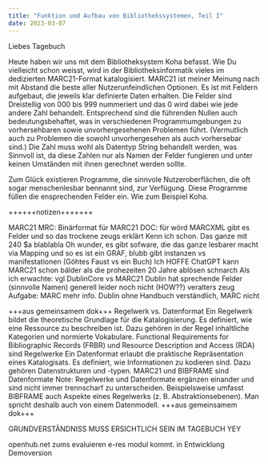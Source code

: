 ```yaml
---
title: "Funktion und Aufbau von Bibliothekssystemen, Teil I"
date: 2023-03-07
---
```


Liebes Tagebuch

Heute haben wir uns mit dem Bibliotheksystem Koha befasst. 
Wie Du vielleicht schon weisst, wird in der Bibliotheksinformatik vieles im dedizierten MARC21-Format katalogisiert.
MARC21 ist meiner Meinung nach mit Abstand die beste aller Nutzerunfeindlichen Optionen.
Es ist mit Feldern aufgebaut, die jeweils klar definierte Daten erhalten.
Die Felder sind Dreistellig von 000 bis 999 nummeriert und das 0 wird dabei wie jede andere Zahl behandelt. 
Entsprechend sind die führenden Nullen auch bedeutungsbehaftet, was in verschiedenen Programmumgebungen zu vorhersehbaren sowie unvorhergesehenen Problemen führt.
(Vermutlich auch zu Problemen die sowohl unvorhergesehen als auch vorhersebar sind.)
Die Zahl muss wohl als Datentyp String behandelt werden, was Sinnvoll ist, da diese Zahlen nur als Namen der Felder fungieren und unter keinen Umständen mit ihnen gerechnet werden sollte. 

Zum Glück existieren Programme, die sinnvole Nutzeroberflächen, die oft sogar menschenlesbar bennannt sind, zur Verfügung.
Diese Programme füllen die ensprechenden Felder ein.
Wie zum Beispiel Koha.

++++++notizen+++++++

MARC21
MRC: Binärformat für MARC21
DOC: für wörd
MARCXML gibt es
Felder und so das trockene zeugs erklärt
Kenn ich schon. Das ganze mit 240 $a blablabla
Oh wunder, es gibt sofware, die das ganze lesbarer macht via Mapping und so 
es ist ein GRAF, blubb
gibt instanzen vs manifestationen (Göhtes Faust vs ein Buch)
Ich HOFFE ChatGPT kann MARC21 schon bälder als die prohezeiten 20 Jahre ablösen
schnarch
Als ich erwachte:
vgl DublinCore vs MARC21
Dublin hat sprechende Felder (sinnvolle Namen)
generell leider noch nicht (HOW??) veralters zeug
Aufgabe:
 MARC mehr info. 
Dublin ohne Handbuch verständlich, MARC nicht

+++aus gemeinsamem dok+++
Regelwerk vs. Datenformat
Ein Regelwerk bildet die theoretische Grundlage für die Katalogisierung. Es definiert, wie eine Ressource zu beschreiben ist. Dazu gehören in der Regel inhaltliche Kategorien und normierte Vokabulare.
Functional Requirements for Bibliographic Records (FRBR) und Resource Description and Access (RDA) sind Regelwerke
Ein Datenformat erlaubt die praktische Repräsentation eines Katalogisats. Es definiert, wie Informationen zu kodieren sind. Dazu gehören Datenstrukturen und -typen.
MARC21 und BIBFRAME sind Datenformate
Note:
Regelwerke und Datenformate ergänzen einander und sind nicht immer trennscharf zu unterscheiden. Beispielsweise umfasst BIBFRAME auch Aspekte eines Regelwerks (z. B. Abstraktionsebenen). Man spricht deshalb auch von einem Datenmodell.
+++aus gemeinsamem dok+++

GRUNDVERSTÄNDNISS MUSS ERSICHTLICH SEIN IM TAGEBUCH YEY

openhub.net zums evaluieren
e-res modul kommt. in Entwicklung
Demoversion
